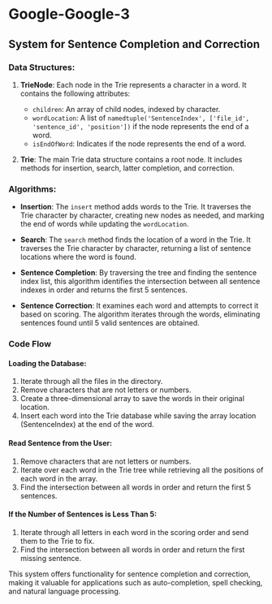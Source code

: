 # Google-Google-3

## System for Sentence Completion and Correction

### Data Structures:

1. **TrieNode**: Each node in the Trie represents a character in a word. It contains the following attributes:
   - `children`: An array of child nodes, indexed by character.
   - `wordLocation`: A list of `namedtuple('SentenceIndex', ['file_id', 'sentence_id', 'position'])` if the node represents the end of a word.
   - `isEndOfWord`: Indicates if the node represents the end of a word.

2. **Trie**: The main Trie data structure contains a root node. It includes methods for insertion, search, latter completion, and correction.

### Algorithms:

- **Insertion**: The `insert` method adds words to the Trie. It traverses the Trie character by character, creating new nodes as needed, and marking the end of words while updating the `wordLocation`.

- **Search**: The `search` method finds the location of a word in the Trie. It traverses the Trie character by character, returning a list of sentence locations where the word is found.

- **Sentence Completion**: By traversing the tree and finding the sentence index list, this algorithm identifies the intersection between all sentence indexes in order and returns the first 5 sentences.

- **Sentence Correction**: It examines each word and attempts to correct it based on scoring. The algorithm iterates through the words, eliminating sentences found until 5 valid sentences are obtained.

### Code Flow

#### Loading the Database:
1. Iterate through all the files in the directory.
2. Remove characters that are not letters or numbers.
3. Create a three-dimensional array to save the words in their original location.
4. Insert each word into the Trie database while saving the array location (SentenceIndex) at the end of the word.

#### Read Sentence from the User:
1. Remove characters that are not letters or numbers.
2. Iterate over each word in the Trie tree while retrieving all the positions of each word in the array.
3. Find the intersection between all words in order and return the first 5 sentences.

#### If the Number of Sentences is Less Than 5:
1. Iterate through all letters in each word in the scoring order and send them to the Trie to fix.
2. Find the intersection between all words in order and return the first missing sentence.

This system offers functionality for sentence completion and correction, making it valuable for applications such as auto-completion, spell checking, and natural language processing.
